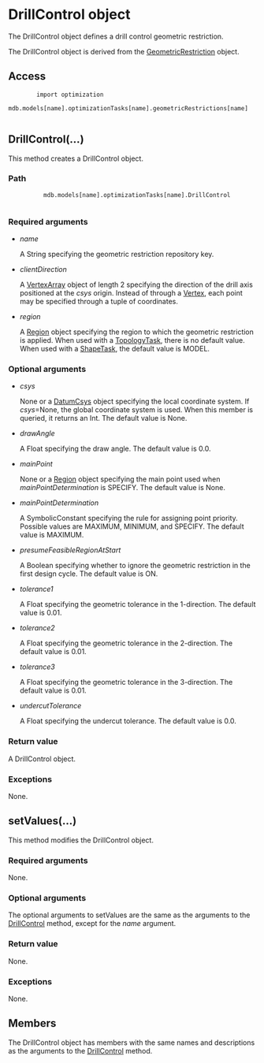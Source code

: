# DrillControl object

The DrillControl object defines a drill control geometric restriction.

The DrillControl object is derived from the [GeometricRestriction](https://help.3ds.com/2022/english/DSSIMULIA_Established/SIMACAEKERRefMap/simaker-c-geometricrestrictionpyc.htm?ContextScope=all) object.

## Access

```
        import optimization
        mdb.models[name].optimizationTasks[name].geometricRestrictions[name]
      
```

## DrillControl(...)



This method creates a DrillControl object.



### Path

```
          mdb.models[name].optimizationTasks[name].DrillControl
        
```

### Required arguments

- *name*

  A String specifying the geometric restriction repository key.

- *clientDirection*

  A [VertexArray](https://help.3ds.com/2022/english/DSSIMULIA_Established/SIMACAEKERRefMap/simaker-c-vertexpyc.htm?ContextScope=all) object of length 2 specifying the direction of the drill axis positioned at the *csys* origin. Instead of through a [Vertex](https://help.3ds.com/2022/english/DSSIMULIA_Established/SIMACAEKERRefMap/simaker-c-vertexpyc.htm?ContextScope=all), each point may be specified through a tuple of coordinates.

- *region*

  A [Region](https://help.3ds.com/2022/english/DSSIMULIA_Established/SIMACAEKERRefMap/simaker-c-regionpyc.htm?ContextScope=all) object specifying the region to which the geometric restriction is applied. When used with a [TopologyTask](https://help.3ds.com/2022/english/DSSIMULIA_Established/SIMACAEKERRefMap/simaker-c-topologytaskpyc.htm?ContextScope=all), there is no default value. When used with a [ShapeTask](https://help.3ds.com/2022/english/DSSIMULIA_Established/SIMACAEKERRefMap/simaker-c-shapetaskpyc.htm?ContextScope=all), the default value is MODEL.

### Optional arguments

- *csys*

  None or a [DatumCsys](https://help.3ds.com/2022/english/DSSIMULIA_Established/SIMACAEKERRefMap/simaker-c-datumcsyspyc.htm?ContextScope=all) object specifying the local coordinate system. If *csys*=None, the global coordinate system is used. When this member is queried, it returns an Int. The default value is None.

- *drawAngle*

  A Float specifying the draw angle. The default value is 0.0.

- *mainPoint*

  None or a [Region](https://help.3ds.com/2022/english/DSSIMULIA_Established/SIMACAEKERRefMap/simaker-c-regionpyc.htm?ContextScope=all) object specifying the main point used when *mainPointDetermination* is SPECIFY. The default value is None.

- *mainPointDetermination*

  A SymbolicConstant specifying the rule for assigning point priority. Possible values are MAXIMUM, MINIMUM, and SPECIFY. The default value is MAXIMUM.

- *presumeFeasibleRegionAtStart*

  A Boolean specifying whether to ignore the geometric restriction in the first design cycle. The default value is ON.

- *tolerance1*

  A Float specifying the geometric tolerance in the 1-direction. The default value is 0.01.

- *tolerance2*

  A Float specifying the geometric tolerance in the 2-direction. The default value is 0.01.

- *tolerance3*

  A Float specifying the geometric tolerance in the 3-direction. The default value is 0.01.

- *undercutTolerance*

  A Float specifying the undercut tolerance. The default value is 0.0.

### Return value

A DrillControl object.

### Exceptions

None.



## setValues(...)



This method modifies the DrillControl object.



### Required arguments

None.

### Optional arguments

The optional arguments to setValues are the same as the arguments to the [DrillControl](https://help.3ds.com/2022/english/DSSIMULIA_Established/SIMACAEKERRefMap/simaker-c-drillcontrolpyc.htm?ContextScope=all#simaker-drillcontroldrillcontrolpyc) method, except for the *name* argument.

### Return value

None.

### Exceptions

None.



## Members

The DrillControl object has members with the same names and descriptions as the arguments to the [DrillControl](https://help.3ds.com/2022/english/DSSIMULIA_Established/SIMACAEKERRefMap/simaker-c-drillcontrolpyc.htm?ContextScope=all#simaker-drillcontroldrillcontrolpyc) method.